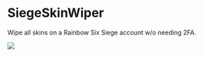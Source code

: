 # SiegeSkinWiper
Wipe all skins on a Rainbow Six Siege account w/o needing 2FA.

<img src="https://i.imgur.com/47SYfcC.gif">
